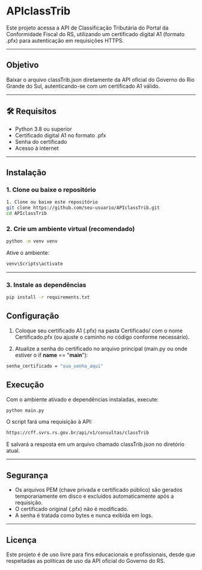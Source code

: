 # APIclassTrib

Este projeto acessa a API de Classificação Tributária do Portal da Conformidade Fiscal do RS, utilizando um certificado digital A1 (formato .pfx) para autenticação em requisições HTTPS.

---

## Objetivo

Baixar o arquivo classTrib.json diretamente da API oficial do Governo do Rio Grande do Sul, autenticando-se com um certificado A1 válido.

---

## 🛠️ Requisitos

- Python 3.8 ou superior
- Certificado digital A1 no formato .pfx
- Senha do certificado
- Acesso à internet   

---

## Instalação

### 1. Clone ou baixe o repositório
```bash
1. Clone ou baixe este repositório
git clone https://github.com/seu-usuario/APIclassTrib.git
cd APIclassTrib
```

### 2. Crie um ambiente virtual (recomendado)
```bash
python -m venv venv
```
Ative o ambiente:
```bash
venv\Scripts\activate
```
---

### 3. Instale as dependências

```bash
pip install -r requirements.txt
```

## Configuração

1. Coloque seu certificado A1 (.pfx) na pasta Certificado/ com o nome Certificado.pfx
(ou ajuste o caminho no código conforme necessário).

2. Atualize a senha do certificado no arquivo principal (main.py ou onde estiver o if __name__ == "__main__"):
```bash
senha_certificado = "sua_senha_aqui"
```

## Execução

Com o ambiente ativado e dependências instaladas, execute:
```bash
python main.py
```
 
 O script fará uma requisição à API:
```bash
https://cff.svrs.rs.gov.br/api/v1/consultas/classTrib
```

E salvará a resposta em um arquivo chamado classTrib.json no diretório atual.

---
 
## Segurança

- Os arquivos PEM (chave privada e certificado público) são gerados temporariamente em disco e excluídos automaticamente após a requisição.
- O certificado original (.pfx) não é modificado.
- A senha é tratada como bytes e nunca exibida em logs.

---

## Licença
Este projeto é de uso livre para fins educacionais e profissionais, desde que respeitadas as políticas de uso da API oficial do Governo do RS.
 



